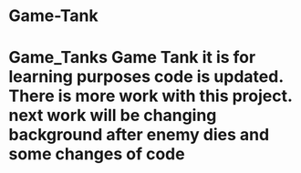 # Game-Tank
 # Game_Tanks  Game Tank it is for  learning purposes code is updated. There is more work with this project. next work will be changing background after enemy dies and some changes of  code 
